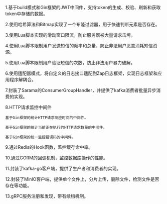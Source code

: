1.基于build模式和Gin框架的JWT中间件，支持token的生成、校验、刷新和获取token中存储的数据。

2.使用哈希算法和Bitmap实现了一个布隆过滤器，用于快速判断元素是否存在。

3.使用Lua脚本实现的滑动窗口限流，防止服务器被大量请求击垮。

4.使用Lua脚本限制用户发送短信的频率和总量，防止非法用户恶意消耗短信资源。

5.使用Lua脚本限制用户验证短信的次数，防止非法用户暴力破解。

6.使用适配器模式，将自定义的日志接口适配到Zap日志框架，实现日志框架和应用程序解耦合。

7.封装了Sarama的ConsumerGroupHandler，并提供了kafka消费者批量异步消费的实现。

8.HTTP请求监控中间件

    基于Gin框架的统计HTTP请求响应时间的中间件。

    基于Gin框架的统计当前正在执行的HTTP请求数量的中间件。

    基于Gin框架的统一监控错误码的中间件。

9.通过Redis的Hook函数，监控缓存命中率。

10.通过GORM的回调机制，监控数据库操作的性能。

11.封装了kafka-go客户端，提供了生产者和消费者的实现。

12.封装了MinIO客户端，提供单个文件上，分片上传，删除文件，检测文件是否存在等功能。

13.gRPC服务注册和发现，带有续租机制。

